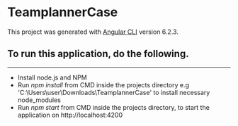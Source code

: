# TeamplannerCase

This project was generated with [Angular CLI](https://github.com/angular/angular-cli) version 6.2.3.

## To run this application, do the following.
---
- Install node.js and NPM
- Run *npm install* from CMD inside the projects directory e.g 'C:\Users\user\Downloads\TeamplannerCase' to install necessary node_modules 
- Run *npm start* from CMD inside the projects directory, to start the application on http://localhost:4200

